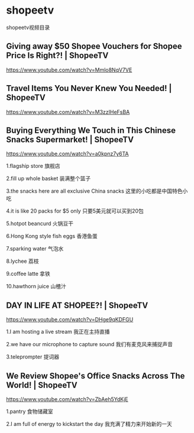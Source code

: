 # shopeetv
shopeetv视频目录
## Giving away $50 Shopee Vouchers for Shopee Price Is Right?! | ShopeeTV
https://www.youtube.com/watch?v=Mmlo8NqV7VE


## Travel Items You Never Knew You Needed! | ShopeeTV

https://www.youtube.com/watch?v=M3zzIHeFsBA


## Buying Everything We Touch in This Chinese Snacks Supermarket! | ShopeeTV

https://www.youtube.com/watch?v=a0kpnz7y6TA

1.flagship store 旗舰店

2.fill up whole basket 装满整个篮子

3.the snacks here are all exclusive China snacks 这里的小吃都是中国特色小吃

4.it is like 20 packs for $5 only 只要5美元就可以买到20包

5.hotpot beancurd 火锅豆干

6.Hong Kong style fish eggs 香港鱼蛋

7.sparking water 气泡水

8.lychee 荔枝

9.coffee latte 拿铁

10.hawthorn juice 山楂汁


## DAY IN LIFE AT SHOPEE?! | ShopeeTV

https://www.youtube.com/watch?v=DHge9qKDFGU

1.I am hosting a live stream 我正在主持直播

2.we have our microphone to capture sound 我们有麦克风来捕捉声音

3.teleprompter 提词器


## We Review Shopee's Office Snacks Across The World! | ShopeeTV
https://www.youtube.com/watch?v=ZbAeh5YdKjE

1.pantry 食物储藏室

2.I am full of energy to kickstart the day 我充满了精力来开始新的一天
